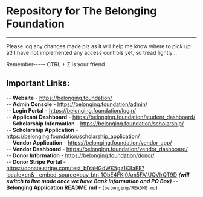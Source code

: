 # Repository for The Belonging Foundation
------------------------------------------------------------------------------

Please log any changes made plz as it will help me know where to pick up at! I have not implemented any access controls yet, so tread lightly...

Remember----- CTRL + Z is your friend

## Important Links:
-- **Website** - https://belonging.foundation/ <br>
-- **Admin Console** - https://belonging.foundation/admin/ <br>
-- **Login Portal** - https://belonging.foundation/login/ <br>
-- **Applicant Dashboard** - https://belonging.foundation/student_dashboard/<br>
-- **Scholarship Information** - https://belonging.foundation/scholarship/<br>
-- **Scholarship Application** - https://belonging.foundation/scholarship_application/<br>
-- **Vendor Application** - https://belonging.foundation/vendor_app/<br>
-- **Vendor Dashboard** - https://belonging.foundation/vendor_dashboard/<br>
-- **Donor Information** - https://belonging.foundation/donor/<br>
-- **Donor Stripe Portal** - https://donate.stripe.com/test_bIYaHGdWK5gz1K8aEE?locale=en&__embed_source=buy_btn_1ObE4FKj0Am5FA1UQVIrQT9D ***(will switch to live mode once we have Bank Information and PO Box)***
-- **Belonging Application README.md** - (`belonging/README.md`)
 

